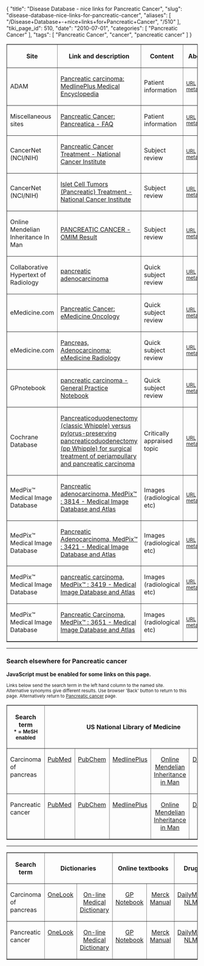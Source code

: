 {
    "title": "Disease Database - nice links for Pancreatic Cancer",
    "slug": "disease-database-nice-links-for-pancreatic-cancer",
    "aliases": [
        "/Disease+Database+-+nice+links+for+Pancreatic+Cancer",
        "/510"
    ],
    "tiki_page_id": 510,
    "date": "2010-07-01",
    "categories": [
        "Pancreatic Cancer"
    ],
    "tags": [
        "Pancreatic Cancer",
        "cancer",
        "pancreatic cancer"
    ]
}


<table border="1"><tbody><tr><th>

Site</th>

<th>

Link and description</th>

<th>

Content</th>

<th>

About</th>

</tr><tr><td>

ADAM</td>

<td>

<a class="external" href="http://www.nlm.nih.gov/medlineplus/ency/article/000236.htm">Pancreatic carcinoma: MedlinePlus Medical Encyclopedia</a></td>

<td>

Patient information</td>

<td>

<small><a href="http://www.diseasesdatabase.com/link_details.asp?lngURLID=27153" rel="nofollow">URL metadata</a></small></td>

</tr><tr><td>

Miscellaneous sites</td>

<td>

<a class="external" href="http://pancreatica.org/faq/">Pancreatic Cancer: Pancreatica - FAQ</a></td>

<td>

Patient information</td>

<td>

<small><a href="http://www.diseasesdatabase.com/link_details.asp?lngURLID=19669" rel="nofollow">URL metadata</a></small></td>

</tr><tr><td>

CancerNet (NCI/NIH)</td>

<td>

<a class="external" href="http://www.cancer.gov/cancer_information/doc.aspx?version=1&amp;viewid=60625b32-15f9-4278-8661-0067ba538ec9">Pancreatic Cancer Treatment - National Cancer Institute</a></td>

<td>

Subject review</td>

<td>

<small><a href="http://www.diseasesdatabase.com/link_details.asp?lngURLID=9439" rel="nofollow">URL metadata</a></small></td>

</tr><tr><td>

CancerNet (NCI/NIH)</td>

<td>

<a class="external" href="http://www.cancer.gov/cancertopics/pdq/treatment/isletcell/HealthProfessional">Islet Cell Tumors (Pancreatic) Treatment - National Cancer Institute</a></td>

<td>

Subject review</td>

<td>

<small><a href="http://www.diseasesdatabase.com/link_details.asp?lngURLID=9440" rel="nofollow">URL metadata</a></small></td>

</tr><tr><td>

Online Mendelian Inheritance In Man</td>

<td>

<a class="external" href="http://www.ncbi.nlm.nih.gov/omim/260350">PANCREATIC CANCER - OMIM Result</a></td>

<td>

Subject review</td>

<td>

<small><a href="http://www.diseasesdatabase.com/link_details.asp?lngURLID=2808" rel="nofollow">URL metadata</a></small></td>

</tr><tr><td>

Collaborative Hypertext of Radiology</td>

<td>

<a class="external" href="http://chorus.rad.mcw.edu/doc/00304.html">pancreatic adenocarcinoma</a></td>

<td>

Quick subject review</td>

<td>

<small><a href="http://www.diseasesdatabase.com/link_details.asp?lngURLID=9836" rel="nofollow">URL metadata</a></small></td>

</tr><tr><td>

eMedicine.com</td>

<td>

<a class="external" href="http://emedicine.medscape.com/article/280605-overview">Pancreatic Cancer: eMedicine Oncology</a></td>

<td>

Quick subject review</td>

<td>

<small><a href="http://www.diseasesdatabase.com/link_details.asp?lngURLID=35434" rel="nofollow">URL metadata</a></small></td>

</tr><tr><td>

eMedicine.com</td>

<td>

<a class="external" href="http://emedicine.medscape.com/article/370909-overview">Pancreas, Adenocarcinoma: eMedicine Radiology</a></td>

<td>

Quick subject review</td>

<td>

<small><a href="http://www.diseasesdatabase.com/link_details.asp?lngURLID=36376" rel="nofollow">URL metadata</a></small></td>

</tr><tr><td>

GPnotebook</td>

<td>

<a class="external" href="http://www.gpnotebook.co.uk/simplepage.cfm?ID=-1241120768">pancreatic carcinoma - General Practice Notebook</a></td>

<td>

Quick subject review</td>

<td>

<small><a href="http://www.diseasesdatabase.com/link_details.asp?lngURLID=23529" rel="nofollow">URL metadata</a></small></td>

</tr><tr><td>

Cochrane Database</td>

<td>

<a class="external" href="http://www2.cochrane.org/reviews/en/ab006053.html">Pancreaticoduodenectomy (classic Whipple) versus pylorus-preserving pancreaticoduodenectomy (pp Whipple) for surgical treatment of periampullary and pancreatic carcinoma</a></td>

<td>

Critically appraised topic</td>

<td>

<small><a href="http://www.diseasesdatabase.com/link_details.asp?lngURLID=60250" rel="nofollow">URL metadata</a></small></td>

</tr><tr><td>

MedPix™ Medical Image Database</td>

<td>

<a class="external" href="http://rad.usuhs.edu/medpix/medpix.html?mode=single&amp;recnum=3814">Pancreatic adenocarcinoma, MedPix™ : 3814 - Medical Image Database and Atlas</a></td>

<td>

Images (radiological etc)</td>

<td>

<small><a href="http://www.diseasesdatabase.com/link_details.asp?lngURLID=631" rel="nofollow">URL metadata</a></small></td>

</tr><tr><td>

MedPix™ Medical Image Database</td>

<td>

<a class="external" href="http://rad.usuhs.edu/medpix/medpix.html?mode=single&amp;recnum=3421">Pancreatic Adenocarcinoma, MedPix™ : 3421 - Medical Image Database and Atlas</a></td>

<td>

Images (radiological etc)</td>

<td>

<small><a href="http://www.diseasesdatabase.com/link_details.asp?lngURLID=632" rel="nofollow">URL metadata</a></small></td>

</tr><tr><td>

MedPix™ Medical Image Database</td>

<td>

<a class="external" href="http://rad.usuhs.edu/medpix/medpix.html?mode=single&amp;recnum=3419">pancreatic carcinoma, MedPix™ : 3419 - Medical Image Database and Atlas</a></td>

<td>

Images (radiological etc)</td>

<td>

<small><a href="http://www.diseasesdatabase.com/link_details.asp?lngURLID=633" rel="nofollow">URL metadata</a></small></td>

</tr><tr><td>

MedPix™ Medical Image Database</td>

<td>

<a class="external" href="http://rad.usuhs.edu/medpix/medpix.html?mode=single&amp;recnum=3651">Pancreatic Carcinoma, MedPix™ : 3651 - Medical Image Database and Atlas</a></td>

<td>

Images (radiological etc)</td>

<td>

<small><a href="http://www.diseasesdatabase.com/link_details.asp?lngURLID=634" rel="nofollow">URL metadata</a></small></td>

</tr></tbody></table><hr /><h3>

Search elsewhere for Pancreatic cancer</h3>

<b class="look">JavaScript must be enabled for some links on this page.</b>

<p>

<small>Links below send the search term in the left hand column to the named site.</small><br /><small>Alternative synonyms give different results. Use browser 'Back' button to return to this page.</small><small> Alternatively return to <a href="http://www.diseasesdatabase.com/ddb9510.htm"> Pancreatic cancer</a> page.</small></p>

<table border="1" cellpadding="3"><tbody><tr align="center"><th colspan="1">

Search term<br /><small>* = MeSH enabled</small></th>

<th colspan="5">

US National Library of Medicine</th>

<th colspan="1">

Medical databases</th>

<th colspan="1">

Guidelines</th>

</tr><tr align="center" valign="top"><td align="left">

Carcinoma of pancreas</td>

<td>

<a href="http://www.ncbi.nlm.nih.gov/entrez/query.fcgi?cmd=search&amp;db=PubMed&amp;term=Carcinoma+of+pancreas">PubMed</a></td>

<td>

<a href="http://www.ncbi.nlm.nih.gov/entrez/query.fcgi?cmd=search&amp;db=pccompound&amp;term=Carcinoma+of+pancreas">PubChem</a></td>

<td>

<a href="http://vsearch.nlm.nih.gov/vivisimo/cgi-bin/query-meta?v%3Aproject=medlineplus&amp;query=Carcinoma+of+pancreas">MedlinePlus</a></td>

<td>

<a href="http://www.ncbi.nlm.nih.gov/entrez/query.fcgi?cmd=search&amp;db=OMIM&amp;term=Carcinoma+of+pancreas">Online Mendelian Inheritance in Man</a></td>

<td>

<a href="http://dailymed.nlm.nih.gov/dailymed/search.cfm?startswith=Carcinoma+of+pancreas">DailyMed</a></td>

<td>

<a href="ja">MedHunt</a>

</td>

<td>

<a href="http://www.guidelines.gov/search/searchresults.aspx?Type=3&amp;txtSearch=Carcinoma+of+pancreas&amp;num=20">National Guideline Clearinghouse*</a></td>

</tr><tr align="center" valign="top"><td align="left">

Pancreatic cancer</td>

<td>

<a href="http://www.ncbi.nlm.nih.gov/entrez/query.fcgi?cmd=search&amp;db=PubMed&amp;term=Pancreatic+cancer">PubMed</a></td>

<td>

<a href="http://www.ncbi.nlm.nih.gov/entrez/query.fcgi?cmd=search&amp;db=pccompound&amp;term=Pancreatic+cancer">PubChem</a></td>

<td>

<a href="http://vsearch.nlm.nih.gov/vivisimo/cgi-bin/query-meta?v%3Aproject=medlineplus&amp;query=Pancreatic+cancer">MedlinePlus</a></td>

<td>

<a href="http://www.ncbi.nlm.nih.gov/entrez/query.fcgi?cmd=search&amp;db=OMIM&amp;term=Pancreatic+cancer">Online Mendelian Inheritance in Man</a></td>

<td>

<a href="http://dailymed.nlm.nih.gov/dailymed/search.cfm?startswith=Pancreatic+cancer">DailyMed</a></td>

<td>

<a href="ja">MedHunt</a>

</td>

<td>

<a href="http://www.guidelines.gov/search/searchresults.aspx?Type=3&amp;txtSearch=Pancreatic+cancer&amp;num=20">National Guideline Clearinghouse*</a></td>

</tr></tbody></table><hr /><table border="1" cellpadding="3"><tbody><tr align="center"><th colspan="1">

Search term</th>

<th align="center" colspan="2">

Dictionaries</th>

<th align="center" colspan="2">

Online textbooks</th>

<th align="center" colspan="3">

Drugs and medications</th>

<th align="center" colspan="6">

Misc</th>

</tr><tr align="center" valign="top"><td align="left">

Carcinoma of pancreas</td>

<td>

<a href="http://www.onelook.com/?w=Carcinoma+of+pancreas">OneLook</a></td>

<td>

<a href="http://www.mondofacto.com/facts/dictionary?Carcinoma+of+pancreas">On-line Medical Dictionary</a></td>

<td>

<a href="http://www.gpnotebook.co.uk/simpleprocess.cfm?querystring=Carcinoma+of+pancreas">GP Notebook</a></td>

<td>

<a href="http://www.merck.com/mmpe/search.html?qt=Carcinoma+of+pancreas">Merck Manual</a></td>

<td>

<a href="http://dailymed.nlm.nih.gov/dailymed/search.cfm?startswith=Carcinoma+of+pancreas">DailyMed NLM</a></td>

<td>

<a href="http://www.drugbank.ca/search/search?query=Carcinoma+of+pancreas">DrugBank</a></td>

<td>

<a href="http://emc.medicines.org.uk/searchresults.aspx?term=%22Carcinoma+of+pancreas%22&amp;searchtype=AdvancedSearch">EMC</a></td>

<td>

<a href="http://www.bing.com/search?q=Carcinoma+of+pancreas#38;form=OSDSRC">Bing</a></td>

<td>

<a href="http://www.biomedsearch.com/searchlist.html?query_txt=Carcinoma+of+pancreas">BioMedSearch</a></td>

<td>

<a href="http://www.google.com/search?q=Carcinoma+of+pancreas#38;hl=en%2338;safe=off">Google</a></td>

<td>

<a href="http://www.clinicaltrials.gov/ct/search?term=Carcinoma+of+pancreas">NIH Clinical Trials</a></td>

<td>

<a href="http://www.scirus.com/srsapp/search?p=0&amp;sa=med&amp;q=Carcinoma+of+pancreas">SCIRUS</a></td>

<td>

<a href="http://en.wikipedia.org/wiki/Special:Search?search=Carcinoma+of+pancreas&amp;go=Go">Wikipedia</a></td>

</tr><tr align="center" valign="top"><td align="left">

Pancreatic cancer</td>

<td>

<a href="http://www.onelook.com/?w=Pancreatic+cancer">OneLook</a></td>

<td>

<a href="http://www.mondofacto.com/facts/dictionary?Pancreatic+cancer">On-line Medical Dictionary</a></td>

<td>

<a href="http://www.gpnotebook.co.uk/simpleprocess.cfm?querystring=Pancreatic+cancer">GP Notebook</a></td>

<td>

<a href="http://www.merck.com/mmpe/search.html?qt=Pancreatic+cancer">Merck Manual</a></td>

<td>

<a href="http://dailymed.nlm.nih.gov/dailymed/search.cfm?startswith=Pancreatic+cancer">DailyMed NLM</a></td>

<td>

<a href="http://www.drugbank.ca/search/search?query=Pancreatic+cancer">D<br />

rugBank</a></td>

<td>

<a href="http://emc.medicines.org.uk/searchresults.aspx?term=%22Pancreatic+cancer%22&amp;searchtype=AdvancedSearch">EMC</a></td>

<td>

<a href="http://www.bing.com/search?q=Pancreatic+cancer#38;form=OSDSRC">Bing</a></td>

<td>

<a href="http://www.biomedsearch.com/searchlist.html?query_txt=Pancreatic+cancer">BioMedSearch</a></td>

<td>

<a href="http://www.google.com/search?q=Pancreatic+cancer#38;hl=en%2338;safe=off">Google</a></td>

<td>

<a href="http://www.clinicaltrials.gov/ct/search?term=Pancreatic+cancer">NIH Clinical Trials</a></td>

<td>

<a href="http://www.scirus.com/srsapp/search?p=0&amp;sa=med&amp;q=Pancreatic+cancer">SCIRUS</a></td>

<td>

<a href="http://en.wikipedia.org/wiki/Special:Search?search=Pancreatic+cancer&amp;go=Go">Wikipedia</a></td>

</tr></tbody></table><p>

</p>